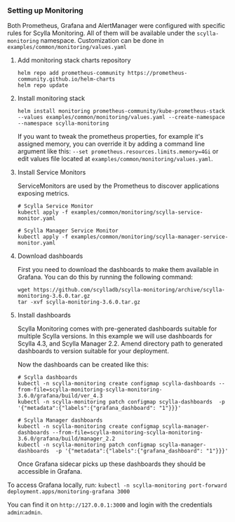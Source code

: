 ### Setting up Monitoring

Both Prometheus, Grafana and AlertManager were configured with specific rules for Scylla Monitoring.
All of them will be available under the `scylla-monitoring` namespace.
Customization can be done in `examples/common/monitoring/values.yaml`

1. Add monitoring stack charts repository
   ```
   helm repo add prometheus-community https://prometheus-community.github.io/helm-charts
   helm repo update
   ```
1. Install monitoring stack
    ```
    helm install monitoring prometheus-community/kube-prometheus-stack --values examples/common/monitoring/values.yaml --create-namespace --namespace scylla-monitoring
    ```
   If you want to tweak the prometheus properties, for example it's assigned memory,
   you can override it by adding a command line argument like this: `--set prometheus.resources.limits.memory=4Gi`
   or edit values file located at `examples/common/monitoring/values.yaml`.

1. Install Service Monitors

    ServiceMonitors are used by the Prometheus to discover applications exposing metrics.

    ```
    # Scylla Service Monitor
    kubectl apply -f examples/common/monitoring/scylla-service-monitor.yaml

    # Scylla Manager Service Monitor
    kubectl apply -f examples/common/monitoring/scylla-manager-service-monitor.yaml
    ```

1. Download dashboards

   First you need to download the dashboards to make them available in Grafana.
   You can do this by running the following command:
    ```
    wget https://github.com/scylladb/scylla-monitoring/archive/scylla-monitoring-3.6.0.tar.gz
    tar -xvf scylla-monitoring-3.6.0.tar.gz
    ```

1. Install dashboards

    Scylla Monitoring comes with pre-generated dashboards suitable for multiple Scylla versions.
    In this example we will use dashboards for Scylla 4.3, and Scylla Manager 2.2.
    Amend directory path to generated dashboards to version suitable for your deployment.

   Now the dashboards can be created like this:
    ```
    # Scylla dashboards
    kubectl -n scylla-monitoring create configmap scylla-dashboards --from-file=scylla-monitoring-scylla-monitoring-3.6.0/grafana/build/ver_4.3
    kubectl -n scylla-monitoring patch configmap scylla-dashboards  -p '{"metadata":{"labels":{"grafana_dashboard": "1"}}}'

    # Scylla Manager dashboards
    kubectl -n scylla-monitoring create configmap scylla-manager-dashboards --from-file=scylla-monitoring-scylla-monitoring-3.6.0/grafana/build/manager_2.2
    kubectl -n scylla-monitoring patch configmap scylla-manager-dashboards  -p '{"metadata":{"labels":{"grafana_dashboard": "1"}}}'
    ```

    Once Grafana sidecar picks up these dashboards they should be accessible in Grafana.

To access Grafana locally, run:
    ```
    kubectl -n scylla-monitoring port-forward deployment.apps/monitoring-grafana 3000
    ```

   You can find it on `http://127.0.0.1:3000` and login with the credentials `admin`:`admin`.
